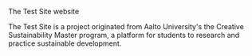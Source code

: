 The Test Site website

The Test Site is a project originated from Aalto University's the Creative Sustainability Master program, a platform for students to research and practice sustainable development.
